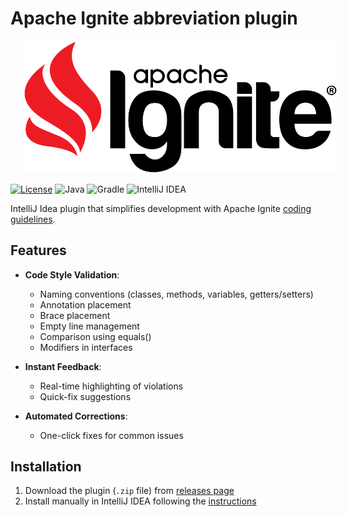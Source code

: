 # Apache Ignite abbreviation plugin

<a href="https://ignite.apache.org/"><img src="src/main/resources/META-INF/pluginIcon.svg" hspace="20"/></a>

[![License](https://img.shields.io/badge/License-Apache%202.0-blue.svg)](http://www.apache.org/licenses/LICENSE-2.0)
![Java](https://img.shields.io/badge/Java-17-orange?logo=openjdk)
![Gradle](https://img.shields.io/badge/Gradle-8.5+-blue?logo=gradle)
![IntelliJ IDEA](https://img.shields.io/badge/IntelliJ_IDEA-2022.2+-orange?logo=intellij-idea)

IntelliJ Idea plugin that simplifies development with Apache Ignite [coding guidelines](https://cwiki.apache.org/confluence/display/IGNITE/Coding+Guidelines).

## Features

- **Code Style Validation**:
  - Naming conventions (classes, methods, variables, getters/setters)
  - Annotation placement
  - Brace placement
  - Empty line management
  - Comparison using equals()
  - Modifiers in interfaces

- **Instant Feedback**:
    - Real-time highlighting of violations
    - Quick-fix suggestions

- **Automated Corrections**:
    - One-click fixes for common issues

## Installation

1) Download the plugin (`.zip` file) from [releases page](https://github.com/dspavlov/ignite-abbrev-plugin/releases)
2) Install manually in IntelliJ IDEA following the [instructions](https://www.jetbrains.com/help/idea/managing-plugins.html#install_plugin_from_disk)